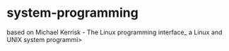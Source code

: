 # system-programming
based on Michael Kerrisk - The Linux programming interface_ a Linux and UNIX system programmi>

